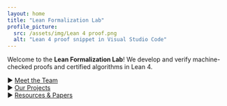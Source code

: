```yaml
---
layout: home
title: "Lean Formalization Lab"
profile_picture:
  src: /assets/img/Lean 4 proof.png
  alt: "Lean 4 proof snippet in Visual Studio Code"
---
```


<p>
  Welcome to the <strong>Lean Formalization Lab</strong>!  
  We develop and verify machine-checked proofs and certified algorithms in Lean 4.
</p>

<p>
  ▶ <a href="/people/">Meet the Team</a><br>
  ▶ <a href="/projects/">Our Projects</a><br>
  ▶ <a href="/links/">Resources &amp; Papers</a>
</p>